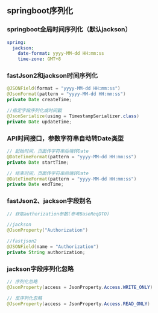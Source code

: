 ## springboot序列化

### springboot全局时间序列化（默认jackson）
~~~yml
spring:
  jackson:
    date-format: yyyy-MM-dd HH:mm:ss
    time-zone: GMT+8
~~~

### fastJson2和jackson时间序列化
~~~java
@JSONField(format = "yyyy-MM-dd HH:mm:ss")
@JsonFormat(pattern = "yyyy-MM-dd HH:mm:ss")
private Date createTime;

//指定字段序列化成时间戳
@JsonSerialize(using = TimestampSerializer.class)
private Date updateTime;
~~~

### API时间接口，参数字符串自动转Date类型
~~~java
// 起始时间，页面传字符串后端转Date
@DateTimeFormat(pattern = "yyyy-MM-dd HH:mm:ss")
private Date startTime;

// 结束时间，页面传字符串后端转Date
@DateTimeFormat(pattern = "yyyy-MM-dd HH:mm:ss")
private Date endTime;
~~~

### fastJson2、jackson字段别名
~~~java
// 获取authorization参数(参考BaseReqDTO)

//jackson
@JsonProperty("Authorization")

//fastjson2
@JSONField(name = "Authorization")
private String authorization;
~~~

### jackson字段序列化忽略
~~~java
// 序列化忽略
@JsonProperty(access = JsonProperty.Access.WRITE_ONLY)

// 反序列化忽略
@JsonProperty(access = JsonProperty.Access.READ_ONLY)
~~~